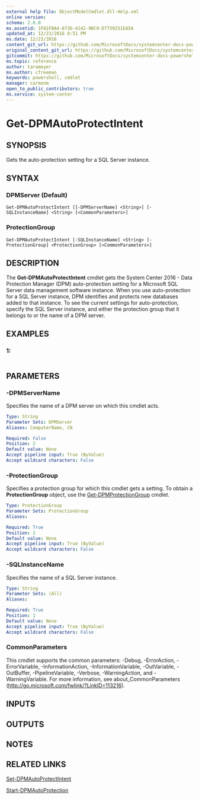 ```yaml
---
external help file: ObjectModelCmdlet.dll-Help.xml
online version: 
schema: 2.0.0
ms.assetid: 1F81FBA4-873D-4142-9BC9-D7759251EA5A
updated_at: 12/23/2016 8:51 PM
ms.date: 12/23/2016
content_git_url: https://github.com/MicrosoftDocs/systemcenter-docs-powershell/blob/live/systemcenter-cmdlets/SystemCenter2016/DataProtectionManager/vlatest/Get-DPMAutoProtectIntent.md
original_content_git_url: https://github.com/MicrosoftDocs/systemcenter-docs-powershell/blob/live/systemcenter-cmdlets/SystemCenter2016/DataProtectionManager/vlatest/Get-DPMAutoProtectIntent.md
gitcommit: https://github.com/MicrosoftDocs/systemcenter-docs-powershell/blob/66515d87034fb4944dd2b7035563d20b1b00d010/systemcenter-cmdlets/SystemCenter2016/DataProtectionManager/vlatest/Get-DPMAutoProtectIntent.md
ms.topic: reference
author: tarameyer
ms.author: cfreeman
keywords: powershell, cmdlet
manager: carmonm
open_to_public_contributors: true
ms.service: system-center
---
```


# Get-DPMAutoProtectIntent

## SYNOPSIS
Gets the auto-protection setting for a SQL Server instance.

## SYNTAX

### DPMServer (Default)
```
Get-DPMAutoProtectIntent [[-DPMServerName] <String>] [-SQLInstanceName] <String> [<CommonParameters>]
```

### ProtectionGroup
```
Get-DPMAutoProtectIntent [-SQLInstanceName] <String> [-ProtectionGroup] <ProtectionGroup> [<CommonParameters>]
```

## DESCRIPTION
The **Get-DPMAutoProtectIntent** cmdlet gets the System Center 2016 - Data Protection Manager (DPM) auto-protection setting for a Microsoft SQL Server data management software instance.
When you use auto-protection for a SQL Server instance, DPM identifies and protects new databases added to that instance.
To see the current settings for auto-protection, specify the SQL Server instance, and either the protection group that it belongs to or the name of a DPM server.

## EXAMPLES

### 1:
```

```

## PARAMETERS

### -DPMServerName
Specifies the name of a DPM server on which this cmdlet acts.

```yaml
Type: String
Parameter Sets: DPMServer
Aliases: ComputerName, CN

Required: False
Position: 2
Default value: None
Accept pipeline input: True (ByValue)
Accept wildcard characters: False
```

### -ProtectionGroup
Specifies a protection group for which this cmdlet gets a setting.
To obtain a **ProtectionGroup** object, use the [Get-DPMProtectionGroup](./Get-DPMProtectionGroup.md) cmdlet.

```yaml
Type: ProtectionGroup
Parameter Sets: ProtectionGroup
Aliases: 

Required: True
Position: 2
Default value: None
Accept pipeline input: True (ByValue)
Accept wildcard characters: False
```

### -SQLInstanceName
Specifies the name of a SQL Server instance.

```yaml
Type: String
Parameter Sets: (All)
Aliases: 

Required: True
Position: 1
Default value: None
Accept pipeline input: True (ByValue)
Accept wildcard characters: False
```

### CommonParameters
This cmdlet supports the common parameters: -Debug, -ErrorAction, -ErrorVariable, -InformationAction, -InformationVariable, -OutVariable, -OutBuffer, -PipelineVariable, -Verbose, -WarningAction, and -WarningVariable. For more information, see about_CommonParameters (http://go.microsoft.com/fwlink/?LinkID=113216).

## INPUTS

## OUTPUTS

## NOTES

## RELATED LINKS

[Set-DPMAutoProtectIntent](xref:SystemCenter2016/DataProtectionManager/vlatest/Set-DPMAutoProtectIntent.md)

[Start-DPMAutoProtection](xref:SystemCenter2016/DataProtectionManager/vlatest/Start-DPMAutoProtection.md)
